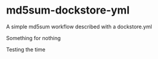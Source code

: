 # md5sum-dockstore-yml
A simple md5sum workflow described with a dockstore.yml

Something for nothing

Testing the time

